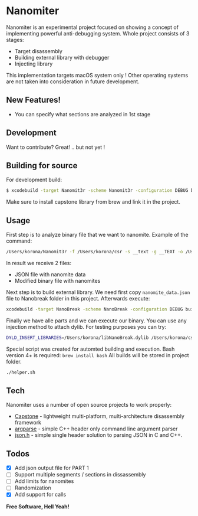 # Nanomiter

Nanomiter is an experimental project focused on showing a concept of implementing powerful anti-debugging system. Whole project consists of 3 stages:

  - Target disassembly
  - Building external library with debugger
  - Injecting library

This implementation targets macOS system only ! Other operating systems are not taken into consideration in future development.

## New Features!

  - You can specify what sections are analyzed in 1st stage

## Development

Want to contribute? Great! .. but not yet !

## Building for source

For development build:
```sh
$ xcodebuild -target Nanomit3r -scheme Nanomit3r -configuration DEBUG build
```
Make sure to install capstone library from brew and link it in the project.

## Usage

First step is to analyze binary file that we want to nanomite. Example of the command:

```bash
/Users/korona/Nanomit3r -f /Users/korona/csr -s __text -g __TEXT -o /Users/korona/nanomite_data.json --output2 /Users/korona/csr_mod
```

In result we receive 2 files:
* JSON file with nanomite data
* Modified binary file with nanomites

Next step is to build external library. We need first copy `nanomite_data.json` file to Nanobreak folder in this project. Afterwards execute:

```bash
xcodebuild -target NanoBreak -scheme NanoBreak -configuration DEBUG build
```

Finally we have alle parts and we can execute our binary. You can use any injection method to attach dylib. For testing purposes you can try:

```bash
DYLD_INSERT_LIBRARIES=/Users/korona/libNanoBreak.dylib /Users/korona/csr_mod
```

Special script was created for automted building and execution. Bash version 4+ is required: `brew install bash` 
All builds will be stored in project folder.

```bash
./helper.sh
```

## Tech

Nanomiter uses a number of open source projects to work properly:

* [Capstone] - lightweight multi-platform, multi-architecture disassembly framework
* [argparse] - simple C++ header only command line argument parser
* [json.h] - simple single header solution to parsing JSON in C and C++.

## Todos

- [x] Add json output file for PART 1
- [ ] Support multiple segments / sections in dissassembly
- [ ] Add limits for nanomites
- [ ] Randomization
- [x] Add support for calls

**Free Software, Hell Yeah!**

[//]: # (You should not be here)

   [Capstone]: <https://www.capstone-engine.org/>
   [argparse]: <https://github.com/jamolnng/argparse>
   [json.h]: <https://github.com/sheredom/json.h>
